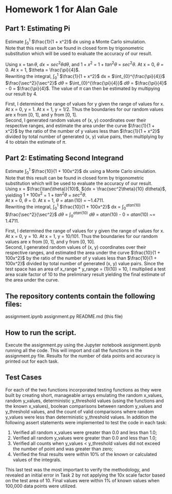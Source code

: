 # Homework 1 for Alan Gale

## Part 1: Estimating Pi
Estimate $\int_{0}^{1}$ $\frac{1}{1 + x^2}$ dx using a Monte Carlo simulation. <br> Note that this result can be found in closed form by trigonometric substitution which will be used to evaluate the accuracy of our result. <br> 

Using x = $\tan\theta$, ${dx = sec^2\theta  d\theta}$, and ${1 + x^2}$ = ${1 + tan^2\theta}$ = ${sec^2\theta}$. At x = 0, $\theta$ = 0.  At x = 1, $\theta = \frac{\pi}{4}$. <br> Rewriting the integral, $\int_{0}^{1}$ $\frac{1}{1 + x^2}$ dx = $\int_{0}^{\frac{\pi}{4}}$ $\frac{\sec^2}{\sec^2}$ $d\theta$ = $\int_{0}^{\frac{\pi}{4}}$ $d\theta$ = $\frac{\pi}{4}$ - 0 = $\frac{\pi}{4}$. The value of ${\pi}$ can then be estimated by multipying our result by 4.<br> 

First, I determined the range of values for y given the range of values for x. At x = 0, y = 1. At x = 1, y = 1/2. Thus the boundaries for our random values are x from [0, 1], and y from [0, 1]. <br> 
Second, I generated random values of (x, y) coordinates over their respective ranges, and estimate the area under the curve $\frac{1}{1 + x^2}$ by the ratio of the number of y values less than $\frac{1}{1 + x^2}$ divided by total number of generated (x, y) value pairs, then multiplying by 4 to obtain the estimate of ${\pi}$.


## Part 2: Estimating Second Integrand
Estimate $\int_{0}^{1}$ $\frac{10}{1 + 100x^2}$ dx using a Monte Carlo simulation. <br> Note that this result can be found in closed form by trigonometric substitution which will be used to evaluate the accuracy of our result. <br> 
Using x = $\frac{\tan(\theta)}{10}$, ${dx = \frac{sec^2\theta}{10}  d\theta}$, yielding ${1 + 100x^2}$ = ${1 + tan^2\theta}$ = ${sec^2\theta}$. <br>At x = 0, $\theta$ = 0. At x = 1, $\theta$ = $\operatorname{atan}(10)$ = ~1.4711. <br> Rewriting the integral, $\int_{0}^{1}$ $\frac{10}{1 + 100x^2}$ dx = $\int_{0}^{{atan}(10)}$ $\frac{\sec^2}{\sec^2}$ $d\theta$ = $\int_{0}^{{atan}(10)}$ $d\theta$ = ${atan}(10)$ - 0 = ${atan}(10)$ ~= 1.4711. 

First, I determined the range of values for y given the range of values for x. At x = 0, y = 10. At x = 1, y = 10/101. Thus the boundaries for our random values are x from [0, 1], and y from [0, 10]. <br> 
Second, I generated random values of (x, y) coordinates over their respective ranges, and estimated the area under the curve $\frac{10}{1 + 100x^2}$ by the ratio of the number of y values less than $\frac{10}{1 + 100x^2}$ divided by total number of generated (x, y) value pairs.  Since the test space has an area of x_range * y_range = (1)(10) = 10, I multiplied a test area scale factor of 10 to the preliminary result yielding the final estimate of the area under the curve.

## The repository contents contain the following files:
assignment.ipynb
assignment.py
README.md (this file)

## How to run the script. 
Execute the assignment.py using the Jupyter notebook assignment.ipynb running all the code. This will import and call the functions in the assignment.py file. Results for the number of data points and accuracy is printed out for each task.

## Test Cases
For each of the two functions incorporated testing functions as they were built by creating short, manageable arrays emulating the random x_values, random y_values, deterministic y_threshold values (using the functions and the known x_values), boolean comparisons between random y_values and y_threshold values, and the count of valid comparisons where random y_values were less than deterministic y_threshold values. In addition the following assert statements were implemented to test the code in each task:
1. Verified all random x_values were greater than 0.0 and less than 1.0;
2. Verified all random y_values were greater than 0.0 and less than 1.0;
3. Verified all counts when y_values < y_threshold values did not exceed the number of point and was greater than zero;
4. Verified the final results were within 10% of the known or calculated values of the integrals.

This last test was the most important to verify the methodology, and revealed an initial error in Task 2 by not applying the 10x scale factor based on the test area of 10. Final values were within 1% of known values when 100,000 data points were utilized.